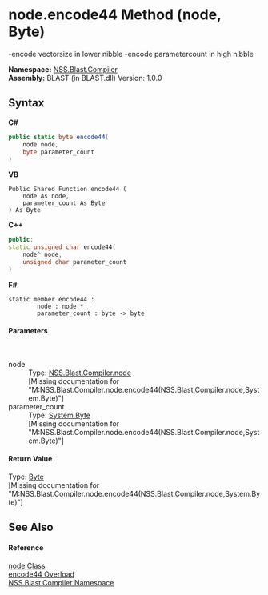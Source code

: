# node.encode44 Method (node, Byte)
 

-encode vectorsize in lower nibble -encode parametercount in high nibble

**Namespace:**&nbsp;<a href="26a25caa-f50b-92ad-f15c-dbb9db1493ae.md">NSS.Blast.Compiler</a><br />**Assembly:**&nbsp;BLAST (in BLAST.dll) Version: 1.0.0

## Syntax

**C#**<br />
``` C#
public static byte encode44(
	node node,
	byte parameter_count
)
```

**VB**<br />
``` VB
Public Shared Function encode44 ( 
	node As node,
	parameter_count As Byte
) As Byte
```

**C++**<br />
``` C++
public:
static unsigned char encode44(
	node^ node, 
	unsigned char parameter_count
)
```

**F#**<br />
``` F#
static member encode44 : 
        node : node * 
        parameter_count : byte -> byte 

```


#### Parameters
&nbsp;<dl><dt>node</dt><dd>Type: <a href="7dc9b7e9-64ad-f224-ae1a-4e6639739f56.md">NSS.Blast.Compiler.node</a><br />\[Missing <param name="node"/> documentation for "M:NSS.Blast.Compiler.node.encode44(NSS.Blast.Compiler.node,System.Byte)"\]</dd><dt>parameter_count</dt><dd>Type: <a href="https://docs.microsoft.com/dotnet/api/system.byte" target="_blank" rel="noopener noreferrer">System.Byte</a><br />\[Missing <param name="parameter_count"/> documentation for "M:NSS.Blast.Compiler.node.encode44(NSS.Blast.Compiler.node,System.Byte)"\]</dd></dl>

#### Return Value
Type: <a href="https://docs.microsoft.com/dotnet/api/system.byte" target="_blank" rel="noopener noreferrer">Byte</a><br />\[Missing <returns> documentation for "M:NSS.Blast.Compiler.node.encode44(NSS.Blast.Compiler.node,System.Byte)"\]

## See Also


#### Reference
<a href="7dc9b7e9-64ad-f224-ae1a-4e6639739f56.md">node Class</a><br /><a href="cae72d3c-78c8-0794-2849-56bf0ef0dd14.md">encode44 Overload</a><br /><a href="26a25caa-f50b-92ad-f15c-dbb9db1493ae.md">NSS.Blast.Compiler Namespace</a><br />